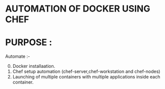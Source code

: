 # AUTOMATION OF DOCKER USING CHEF

PURPOSE :
=========

Automate :-

0. Docker installaation.
0. Chef setup automation (chef-server,chef-workstation and chef-nodes)
0. Launching of multiple containers with multiple applications inside each container.

